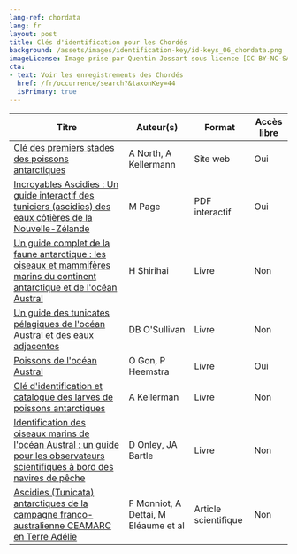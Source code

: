 ```yaml
---
lang-ref: chordata
lang: fr
layout: post
title: Clés d'identification pour les Chordés
background: /assets/images/identification-key/id-keys_06_chordata.png
imageLicense: Image prise par Quentin Jossart sous licence [CC BY-NC-SA 4.0](https://creativecommons.org/licenses/by-nc-sa/4.0/).
cta:
- text: Voir les enregistrements des Chordés
  href: /fr/occurrence/search?&taxonKey=44
  isPrimary: true
---
```


Titre | Auteur(s) | Format | Accès libre | 
-- | -- | -- | -- |
[Clé des premiers stades des poissons antarctiques](http://www.fishbase.org/keys/description.php?keycode=246) | A North, A Kellermann | Site web | Oui | 
[Incroyables Ascidies : Un guide interactif des tuniciers (ascidies) des eaux côtières de la Nouvelle-Zélande](https://niwa.co.nz/static/web/MarineIdentificationGuidesandFactSheets/Awesome_Ascidians_Version_3_2019-NIWA.pdf) | M Page | PDF interactif | Oui | 
[Un guide complet de la faune antarctique : les oiseaux et mammifères marins du continent antarctique et de l'océan Austral](https://www.worldcat.org/title/complete-guide-to-antarctic-wildlife-the-birds-and-marine-mammals-of-the-antarctic-continent-and-the-southern-ocean/oclc/1102637470&referer=brief_results) | H Shirihai | Livre | Non | 
[Un guide des tunicates pélagiques de l'océan Austral et des eaux adjacentes](https://www.worldcat.org/title/guide-to-the-pelagic-tunicates-of-the-southern-ocean-and-adjacent-waters/oclc/465601442&referer=brief_results) | DB O'Sullivan | Livre | Non | 
[Poissons de l'océan Austral](https://www.biodiversitylibrary.org/item/240475#page/7/mode/1up) | O Gon, P Heemstra | Livre | Oui | 
[Clé d'identification et catalogue des larves de poissons antarctiques](https://www.worldcat.org/title/identification-key-and-catalogue-of-larval-antarctic-fishes/oclc/22226546&referer=brief_results) | A Kellerman | Livre | Non | 
[Identification des oiseaux marins de l'océan Austral : un guide pour les observateurs scientifiques à bord des navires de pêche](https://www.worldcat.org/title/identification-of-seabirds-of-the-southern-ocean-a-guide-for-scientific-observers-aboard-fishing-vessels/oclc/46787656) | D Onley, JA Bartle | Livre | Non | 
[Ascidies (Tunicata) antarctiques de la campagne franco-australienne CEAMARC en Terre Adélie](https://doi.org/10.11646/zootaxa.2817.1.1) | F Monniot, A Dettai, M Eléaume et al | Article scientifique | Non | 
